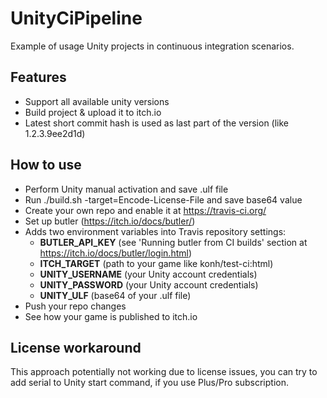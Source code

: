 # UnityCiPipeline

Example of usage Unity projects in continuous integration scenarios.

## Features

- Support all available unity versions
- Build project & upload it to itch.io
- Latest short commit hash is used as last part of the version (like 1.2.3.9ee2d1d)

## How to use

- Perform Unity manual activation and save .ulf file
- Run ./build.sh -target=Encode-License-File and save base64 value
- Create your own repo and enable it at https://travis-ci.org/
- Set up butler (https://itch.io/docs/butler/)
- Adds two environment variables into Travis repository settings:
	- **BUTLER_API_KEY** (see 'Running butler from CI builds' section at https://itch.io/docs/butler/login.html)
	- **ITCH_TARGET** (path to your game like konh/test-ci:html)
	- **UNITY_USERNAME** (your Unity account credentials)
	- **UNITY_PASSWORD** (your Unity account credentials)
	- **UNITY_ULF** (base64 of your .ulf file)
- Push your repo changes
- See how your game is published to itch.io

## License workaround

This approach potentially not working due to license issues, you can try to add serial to Unity start command, if you use Plus/Pro subscription.